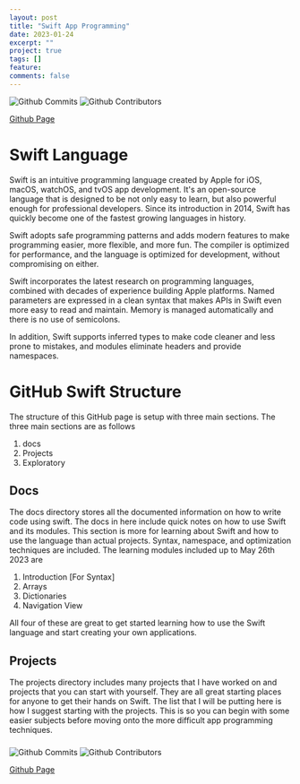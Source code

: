 ```yaml
---
layout: post
title: "Swift App Programming"
date: 2023-01-24
excerpt: ""
project: true
tags: []
feature: 
comments: false
---
```


![Github Commits](https://img.shields.io/github/last-commit/Markay12/SwiftProgramming-Introduction?color=orange&label=Last%20Commit&style=plastic)
![Github Contributors](https://img.shields.io/github/contributors/Markay12/SwiftProgramming-Introduction?label=Contributors)

[Github Page](github.com/Markay12/SwiftProgramming-Introduction)


# Swift Language

Swift is an intuitive programming language created by Apple for iOS, macOS, watchOS, and tvOS app development. It's an open-source language that is designed to be not only easy to learn, but also powerful enough for professional developers. Since its introduction in 2014, Swift has quickly become one of the fastest growing languages in history.

Swift adopts safe programming patterns and adds modern features to make programming easier, more flexible, and more fun. The compiler is optimized for performance, and the language is optimized for development, without compromising on either.

Swift incorporates the latest research on programming languages, combined with decades of experience building Apple platforms. Named parameters are expressed in a clean syntax that makes APIs in Swift even more easy to read and maintain. Memory is managed automatically and there is no use of semicolons.

In addition, Swift supports inferred types to make code cleaner and less prone to mistakes, and modules eliminate headers and provide namespaces.


# GitHub Swift Structure

The structure of this GitHub page is setup with three main sections. The three main sections are as follows

1. docs
2. Projects 
3. Exploratory

## Docs

The docs directory stores all the documented information on how to write code using swift. The docs in here include quick notes on how to use Swift and its modules. This section is more for learning about Swift and how to use the language than actual projects. Syntax, namespace, and optimization techniques are included. The learning modules included up to May 26th 2023 are

1. Introduction [For Syntax]
2. Arrays
3. Dictionaries
4. Navigation View

All four of these are great to get started learning how to use the Swift language and start creating your own applications.

## Projects

The projects directory includes many projects that I have worked on and projects that you can start with yourself. They are all great starting places for anyone to get their hands on Swift. The list that I will be putting here is how I suggest starting with the projects. This is so you can begin with some easier subjects before moving onto the more difficult app programming techniques.

### 




![Github Commits](https://img.shields.io/github/last-commit/Markay12/SwiftProgramming-Introduction?color=orange&label=Last%20Commit&style=plastic)
![Github Contributors](https://img.shields.io/github/contributors/Markay12/SwiftProgramming-Introduction?label=Contributors)

[Github Page](github.com/Markay12/SwiftProgramming-Introduction)
